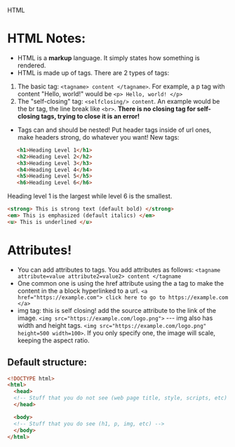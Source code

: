 HTML

# HTML Notes:
- HTML is a **markup** language. It simply states how something is rendered.
- HTML is made up of tags. There are 2 types of tags:
1. The basic tag: `<tagname> content </tagname>`. For example, a p tag with content "Hello, world!" would be `<p> Hello, world! </p>`
2. The "self-closing" tag: `<selfclosing/> content`. An example would be the br tag, the line break like `<br>`. **There is no closing tag for self-closing tags, trying to close it is an error!**
- Tags can and should be nested! Put header tags inside of url ones, make headers strong, do whatever you want!
New tags:
```html
   <h1>Heading Level 1</h1>
   <h2>Heading Level 2</h2>
   <h3>Heading Level 3</h3>
   <h4>Heading Level 4</h4>
   <h5>Heading Level 5</h5>
   <h6>Heading Level 6</h6>
```
Heading level 1 is the largest while level 6 is the smallest.
```html
<strong> This is strong text (default bold) </strong>
<em> This is emphasized (default italics) </em>
<u> This is underlined </u>
```

# Attributes!
- You can add attributes to tags. You add attributes as follows:
`<tagname attribute=value attribute2=value2> content </tagname`
- One common one is using the href attribute using the a tag to make the content in the a block hyperlinked to a url. 
`<a href="https://example.com"> click here to go to https://example.com </a>`
- img tag: this is self closing! add the source attribute to the link of the image. `<img src="https://example.com/logo.png">`
--- img also has width and height tags. `<img src="https://example.com/logo.png" height=500 width=100>`. If you only specify one, the image will scale, keeping the aspect ratio.

## Default structure:
```html
<!DOCTYPE html>
<html> 
  <head>
  <!-- Stuff that you do not see (web page title, style, scripts, etc) -->
  </head>

  <body>
  <!-- Stuff that you do see (h1, p, img, etc) -->
  </body>
</html>
```
